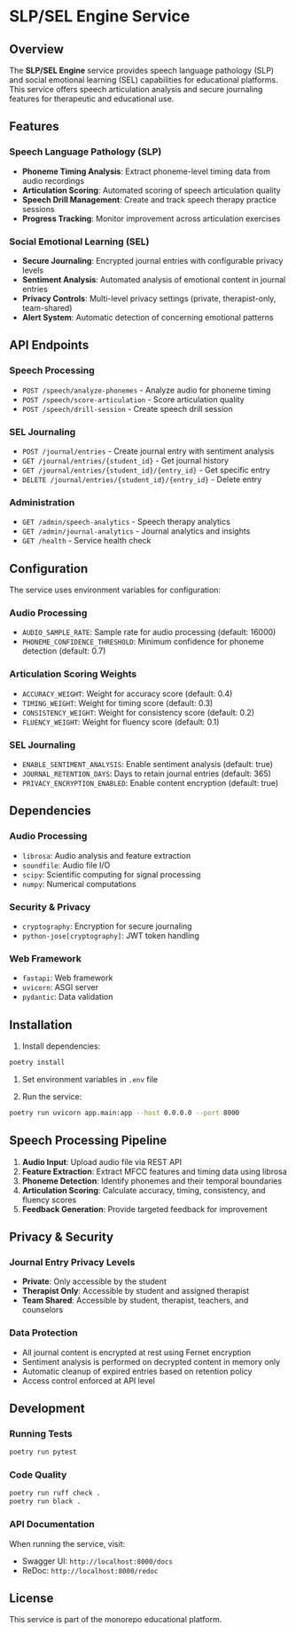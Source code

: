# SLP/SEL Engine Service

## Overview

The **SLP/SEL Engine** service provides speech language pathology (SLP) and
social emotional learning (SEL) capabilities for educational platforms. This
service offers speech articulation analysis and secure journaling features for
therapeutic and educational use.

## Features

### Speech Language Pathology (SLP)

- **Phoneme Timing Analysis**: Extract phoneme-level timing data from audio recordings
- **Articulation Scoring**: Automated scoring of speech articulation quality
- **Speech Drill Management**: Create and track speech therapy practice sessions
- **Progress Tracking**: Monitor improvement across articulation exercises

### Social Emotional Learning (SEL)

- **Secure Journaling**: Encrypted journal entries with configurable privacy levels
- **Sentiment Analysis**: Automated analysis of emotional content in journal entries
- **Privacy Controls**: Multi-level privacy settings (private, therapist-only, team-shared)
- **Alert System**: Automatic detection of concerning emotional patterns

## API Endpoints

### Speech Processing

- `POST /speech/analyze-phonemes` - Analyze audio for phoneme timing
- `POST /speech/score-articulation` - Score articulation quality
- `POST /speech/drill-session` - Create speech drill session

### SEL Journaling

- `POST /journal/entries` - Create journal entry with sentiment analysis
- `GET /journal/entries/{student_id}` - Get journal history
- `GET /journal/entries/{student_id}/{entry_id}` - Get specific entry
- `DELETE /journal/entries/{student_id}/{entry_id}` - Delete entry

### Administration

- `GET /admin/speech-analytics` - Speech therapy analytics
- `GET /admin/journal-analytics` - Journal analytics and insights
- `GET /health` - Service health check

## Configuration

The service uses environment variables for configuration:

### Audio Processing

- `AUDIO_SAMPLE_RATE`: Sample rate for audio processing (default: 16000)
- `PHONEME_CONFIDENCE_THRESHOLD`: Minimum confidence for phoneme detection
  (default: 0.7)

### Articulation Scoring Weights

- `ACCURACY_WEIGHT`: Weight for accuracy score (default: 0.4)
- `TIMING_WEIGHT`: Weight for timing score (default: 0.3)
- `CONSISTENCY_WEIGHT`: Weight for consistency score (default: 0.2)
- `FLUENCY_WEIGHT`: Weight for fluency score (default: 0.1)

### SEL Journaling

- `ENABLE_SENTIMENT_ANALYSIS`: Enable sentiment analysis (default: true)
- `JOURNAL_RETENTION_DAYS`: Days to retain journal entries (default: 365)
- `PRIVACY_ENCRYPTION_ENABLED`: Enable content encryption (default: true)

## Dependencies

### Audio Processing

- `librosa`: Audio analysis and feature extraction
- `soundfile`: Audio file I/O
- `scipy`: Scientific computing for signal processing
- `numpy`: Numerical computations

### Security & Privacy

- `cryptography`: Encryption for secure journaling
- `python-jose[cryptography]`: JWT token handling

### Web Framework

- `fastapi`: Web framework
- `uvicorn`: ASGI server
- `pydantic`: Data validation

## Installation

1. Install dependencies:

```bash
poetry install
```

1. Set environment variables in `.env` file

2. Run the service:

```bash
poetry run uvicorn app.main:app --host 0.0.0.0 --port 8000
```

## Speech Processing Pipeline

1. **Audio Input**: Upload audio file via REST API
2. **Feature Extraction**: Extract MFCC features and timing data using librosa
3. **Phoneme Detection**: Identify phonemes and their temporal boundaries
4. **Articulation Scoring**: Calculate accuracy, timing, consistency, and
   fluency scores
5. **Feedback Generation**: Provide targeted feedback for improvement

## Privacy & Security

### Journal Entry Privacy Levels

- **Private**: Only accessible by the student
- **Therapist Only**: Accessible by student and assigned therapist
- **Team Shared**: Accessible by student, therapist, teachers, and counselors

### Data Protection

- All journal content is encrypted at rest using Fernet encryption
- Sentiment analysis is performed on decrypted content in memory only
- Automatic cleanup of expired entries based on retention policy
- Access control enforced at API level

## Development

### Running Tests

```bash
poetry run pytest
```

### Code Quality

```bash
poetry run ruff check .
poetry run black .
```

### API Documentation

When running the service, visit:

- Swagger UI: `http://localhost:8000/docs`
- ReDoc: `http://localhost:8000/redoc`

## License

This service is part of the monorepo educational platform.
